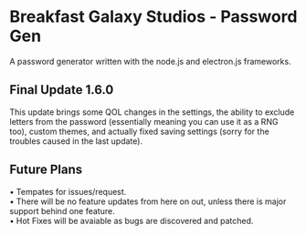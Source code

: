 # Breakfast Galaxy Studios - Password Gen
A password generator written with the node.js and electron.js frameworks.

## Final Update 1.6.0
This update brings some QOL changes in the settings, the ability to exclude letters from the password (essentially meaning you can use it as a RNG too), custom themes, and actually fixed saving settings (sorry for the troubles caused in the last update).

## Future Plans
• Tempates for issues/request. <br>
• There will be no feature updates from here on out, unless there is major support behind one feature. <br>
• Hot Fixes will be avaiable as bugs are discovered and patched. <br>
